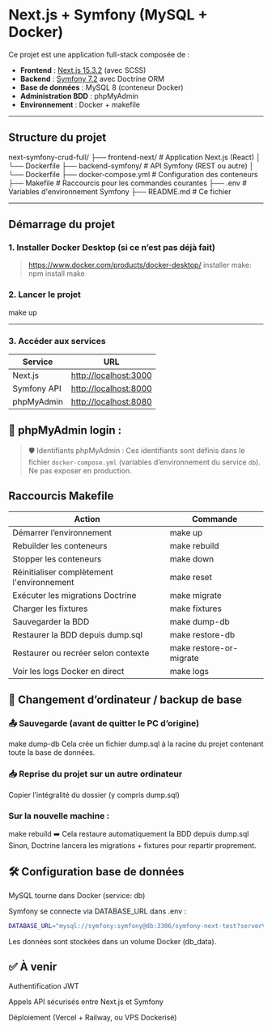 # Next.js + Symfony (MySQL + Docker)

Ce projet est une application full-stack composée de :

- **Frontend** : [Next.js 15.3.2](https://nextjs.org/) (avec SCSS)
- **Backend** : [Symfony 7.2](https://symfony.com/) avec Doctrine ORM
- **Base de données** : MySQL 8 (conteneur Docker)
- **Administration BDD** : phpMyAdmin
- **Environnement** : Docker + makefile

---

## Structure du projet

next-symfony-crud-full/
├── frontend-next/ # Application Next.js (React)
│ └── Dockerfile
├── backend-symfony/ # API Symfony (REST ou autre)
│ └── Dockerfile
├── docker-compose.yml # Configuration des conteneurs
├── Makefile # Raccourcis pour les commandes courantes
├── .env # Variables d'environnement Symfony
├── README.md # Ce fichier


---

## Démarrage du projet

### 1. Installer Docker Desktop (si ce n’est pas déjà fait)
> https://www.docker.com/products/docker-desktop/
> installer make: npm install make

### 2. Lancer le projet
make up

--- 

### 3. Accéder aux services

| Service     | URL                                            |
| ----------- | ---------------------------------------------- |
| Next.js     | [http://localhost:3000](http://localhost:3000) |
| Symfony API | [http://localhost:8000](http://localhost:8000) |
| phpMyAdmin  | [http://localhost:8080](http://localhost:8080) |

## 🔑 phpMyAdmin login :

> 🛡️ Identifiants phpMyAdmin :
> Ces identifiants sont définis dans le fichier `docker-compose.yml` (variables d’environnement du service `db`). Ne pas exposer en production.


## Raccourcis Makefile
| Action	                                | Commande                  |
| ---------------------------------------   | ------------------------- |                            
| Démarrer l’environnement	                | make up                   |
| Rebuilder les conteneurs	                | make rebuild              |
| Stopper les conteneurs	                | make down                 |
| Réinitialiser complètement l'environnement| make reset                |
| Exécuter les migrations Doctrine	        | make migrate              |
| Charger les fixtures	                    | make fixtures             |
| Sauvegarder la BDD	                    | make dump-db              |
| Restaurer la BDD depuis dump.sql	        | make restore-db           |
| Restaurer ou recréer selon contexte	    | make restore-or-migrate   |
| Voir les logs Docker en direct	        | make logs                 |

## 🔐 Changement d’ordinateur / backup de base
### 📤 Sauvegarde (avant de quitter le PC d’origine)
make dump-db
Cela crée un fichier dump.sql à la racine du projet contenant toute la base de données.

### 📥 Reprise du projet sur un autre ordinateur
Copier l’intégralité du dossier (y compris dump.sql)

### Sur la nouvelle machine :
make rebuild
➡️ Cela restaure automatiquement la BDD depuis dump.sql
Sinon, Doctrine lancera les migrations + fixtures pour repartir proprement.

## 🛠️ Configuration base de données
MySQL tourne dans Docker (service: db)

Symfony se connecte via DATABASE_URL dans .env :

```bash
DATABASE_URL="mysql://symfony:symfony@db:3306/symfony-next-test?serverVersion=8.0"
```
Les données sont stockées dans un volume Docker (db_data).

## ✅ À venir
Authentification JWT

Appels API sécurisés entre Next.js et Symfony

Déploiement (Vercel + Railway, ou VPS Dockerisé)